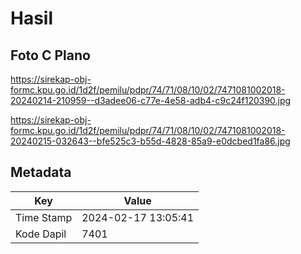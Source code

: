 # Hasil

## Foto C Plano

https://sirekap-obj-formc.kpu.go.id/1d2f/pemilu/pdpr/74/71/08/10/02/7471081002018-20240214-210959--d3adee06-c77e-4e58-adb4-c9c24f120390.jpg

https://sirekap-obj-formc.kpu.go.id/1d2f/pemilu/pdpr/74/71/08/10/02/7471081002018-20240215-032643--bfe525c3-b55d-4828-85a9-e0dcbed1fa86.jpg


## Metadata

| Key        | Value               |
| ---------- | ------------------- |
| Time Stamp | 2024-02-17 13:05:41 |
| Kode Dapil | 7401                |



